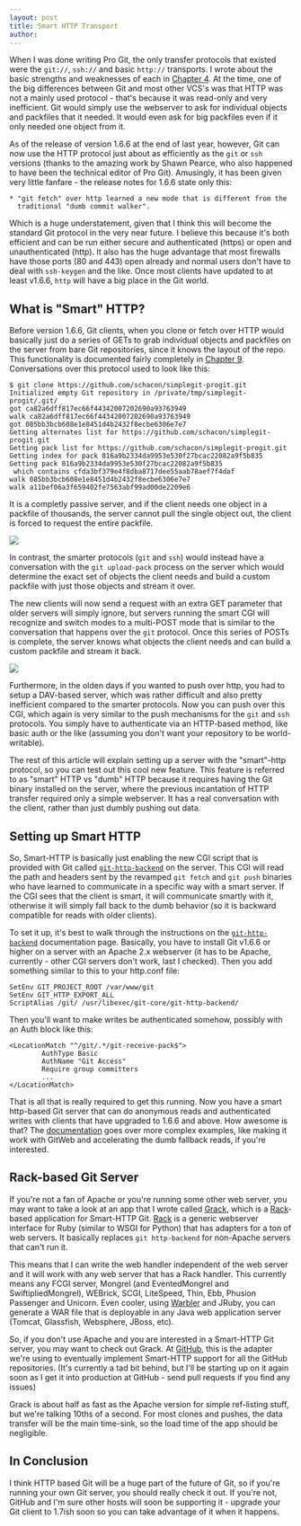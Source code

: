 ```yaml
---
layout: post
title: Smart HTTP Transport
author:
---
```


When I was done writing Pro Git, the only transfer protocols that existed were
the `git://`, `ssh://` and basic `http://` transports.  I wrote about the basic
strengths and weaknesses of each in <a href="/book/ch4-1.html">Chapter 4</a>.
At the time, one of the big differences between Git and most other VCS's was
that HTTP was not a mainly used protocol - that's because it was read-only and
very inefficient.  Git would simply use the webserver to ask for individual
objects and packfiles that it needed.  It would even ask for big packfiles even
if it only needed one object from it.

As of the release of version 1.6.6 at the end of last year, however, Git can
now use the HTTP protocol just about as efficiently as the `git` or `ssh`
versions (thanks to the amazing work by Shawn Pearce, who also happened to have
been the technical editor of Pro Git).  Amusingly, it has been given very little
fanfare - the release notes for 1.6.6 state only this:

	* "git fetch" over http learned a new mode that is different from the
	  traditional "dumb commit walker".

Which is a huge understatement, given that I think this will become the
standard Git protocol in the very near future.  I believe this because it's
both efficient and can be run either secure and authenticated (https) or open
and unauthenticated (http).  It also has the huge advantage that most
firewalls have those ports (80 and 443) open already and normal users don't
have to deal with `ssh-keygen` and the like.  Once most clients have updated
to at least v1.6.6, `http` will have a big place in the Git world.

<h2>What is "Smart" HTTP?</h2>

Before version 1.6.6, Git clients, when you clone or fetch over HTTP would
basically just do a series of GETs to grab individual objects and packfiles on
the server from bare Git repositories, since it knows the layout of the repo.
This functionality is documented fairly completely in <a href="http://progit.org/book/ch9-6.html">Chapter 9</a>.
Conversations over this protocol used to look like this:

	$ git clone https://github.com/schacon/simplegit-progit.git
	Initialized empty Git repository in /private/tmp/simplegit-progit/.git/
	got ca82a6dff817ec66f44342007202690a93763949
	walk ca82a6dff817ec66f44342007202690a93763949
	got 085bb3bcb608e1e8451d4b2432f8ecbe6306e7e7
	Getting alternates list for https://github.com/schacon/simplegit-progit.git
	Getting pack list for https://github.com/schacon/simplegit-progit.git
	Getting index for pack 816a9b2334da9953e530f27bcac22082a9f5b835
	Getting pack 816a9b2334da9953e530f27bcac22082a9f5b835
	 which contains cfda3bf379e4f8dba8717dee55aab78aef7f4daf
	walk 085bb3bcb608e1e8451d4b2432f8ecbe6306e7e7
	walk a11bef06a3f659402fe7563abf99ad00de2209e6

It is a completly passive server, and if the client needs one object in a packfile
of thousands, the server cannot pull the single object out, the client is forced
to request the entire packfile.

<img src="/images/smarthttp1.png">

In contrast, the smarter protocols (`git` and `ssh`) would instead have a
conversation with the `git upload-pack` process on the server which would
determine the exact set of objects the client needs and build a custom packfile
with just those objects and stream it over.

The new clients will now send a request with an extra GET parameter that older
servers will simply ignore, but servers running the smart CGI will recognize
and switch modes to a multi-POST mode that is similar to the conversation that
happens over the `git` protocol.  Once this series of POSTs is complete, the
server knows what objects the client needs and can build a custom packfile and
stream it back.

<img src="/images/smarthttp2.png">

Furthermore, in the olden days if you wanted to push over http, you had to setup
a DAV-based server, which was rather difficult and also pretty inefficient compared
to the smarter protocols.  Now you can push over this CGI, which again is very
similar to the push mechanisms for the `git` and `ssh` protocols.  You simply
have to authenticate via an HTTP-based method, like basic auth or the like
(assuming you don't want your repository to be world-writable).

The rest of this article will explain setting up a server with the "smart"-http
protocol, so you can test out this cool new feature.  This feature is referred
to as "smart" HTTP vs "dumb" HTTP because it requires having the Git binary
installed on the server, where the previous incantation of HTTP transfer
required only a simple webserver.  It has a real conversation with the client,
rather than just dumbly pushing out data.

<h2>Setting up Smart HTTP</h2>

So, Smart-HTTP is basically just enabling the new CGI script that is provided
with Git called
<a href="https://www.kernel.org/pub/software/scm/git/docs/git-http-backend.html">`git-http-backend`</a>
on the server.  This CGI will read the path and
headers sent by the revamped `git fetch` and `git push` binaries who have
learned to communicate in a specific way with a smart server.  If the CGI sees
that the client is smart, it will communicate smartly with it, otherwise it will
simply fall back to the dumb behavior (so it is backward compatible for reads
with older clients).

To set it up, it's best to walk through the instructions on the
<a href="https://www.kernel.org/pub/software/scm/git/docs/git-http-backend.html">`git-http-backend`</a>
documentation page.  Basically, you have to install Git v1.6.6 or higher on
a server with an Apache 2.x webserver (it has to be Apache, currently - other
CGI servers don't work, last I checked).  Then you add something similar to this
to your http.conf file:

	SetEnv GIT_PROJECT_ROOT /var/www/git
	SetEnv GIT_HTTP_EXPORT_ALL
	ScriptAlias /git/ /usr/libexec/git-core/git-http-backend/

Then you'll want to make writes be authenticated somehow, possibly with an Auth
block like this:

	<LocationMatch "^/git/.*/git-receive-pack$">
	        AuthType Basic
	        AuthName "Git Access"
	        Require group committers
	        ...
	</LocationMatch>

That is all that is really required to get this running.  Now you have a smart
http-based Git server that can do anonymous reads and authenticated writes with
clients that have upgraded to 1.6.6 and above.
How awesome is that?  The <a href="https://www.kernel.org/pub/software/scm/git/docs/git-http-backend.html">documentation</a>
goes over more complex examples, like making it work with GitWeb and accelerating
the dumb fallback reads, if you're interested.

<h2>Rack-based Git Server</h2>

If you're not a fan of Apache or you're running some other web server, you may
want to take a look at an app that I wrote called <a href="https://github.com/schacon/grack">Grack</a>, which
is a <a href="http://rack.rubyforge.org/">Rack</a>-based application for Smart-HTTP Git.
<a href="http://rack.rubyforge.org/">Rack</a> is a generic webserver interface
for Ruby (similar to WSGI for Python) that has adapters for a ton of web servers.
It basically replaces `git http-backend` for non-Apache servers that can't run it.

This means that I can write the web handler independent of the web server and it
will work with any web server that has a Rack handler.  This currently means any FCGI server,
Mongrel (and EventedMongrel and SwiftipliedMongrel), WEBrick, SCGI, LiteSpeed,
Thin, Ebb, Phusion Passenger and Unicorn.  Even cooler, using
<a href="http://caldersphere.rubyforge.org/warbler/classes/Warbler.html">Warbler</a>
and JRuby, you can generate a WAR file that is deployable in any Java web
application server (Tomcat, Glassfish, Websphere, JBoss, etc).

So, if you don't use Apache and you are interested in a Smart-HTTP Git server,
you may want to check out Grack.  At <a href="https://github.com">GitHub</a>, this
is the adapter we're using to eventually implement Smart-HTTP support for all
the GitHub repositories. (It's currently a tad bit behind, but I'll be starting
up on it again soon as I get it into production at GitHub - send pull requests if you
find any issues)

Grack is about half as fast as the Apache version for simple ref-listing stuff,
but we're talking 10ths of a second.  For most clones and pushes, the data transfer
will be the main time-sink, so the load time of the app should be negligible.

<h2>In Conclusion</h2>

I think HTTP based Git will be a huge part of the future of Git, so if you're
running your own Git server, you should really check it out.  If you're not,
GitHub and I'm sure other hosts will soon be supporting it - upgrade your Git
client to 1.7ish soon so you can take advantage of it when it happens.
